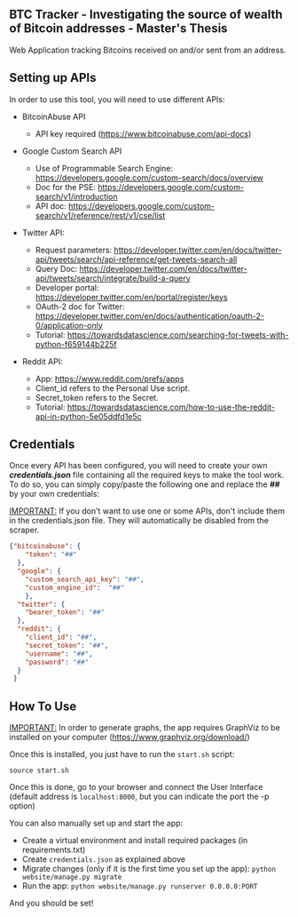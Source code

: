 ## BTC Tracker - Investigating the source of wealth of Bitcoin addresses - Master's Thesis


Web Application tracking Bitcoins received on and/or sent from an address.


Setting up APIs
----------
In order to use this tool, you will need to use different APIs:  
    
- BitcoinAbuse API
  - API key required (https://www.bitcoinabuse.com/api-docs)
  

- Google Custom Search API
  - Use of Programmable Search Engine: https://developers.google.com/custom-search/docs/overview
  - Doc for the PSE: https://developers.google.com/custom-search/v1/introduction
  - API doc: https://developers.google.com/custom-search/v1/reference/rest/v1/cse/list


- Twitter API:
  - Request parameters: https://developer.twitter.com/en/docs/twitter-api/tweets/search/api-reference/get-tweets-search-all
  - Query Doc: https://developer.twitter.com/en/docs/twitter-api/tweets/search/integrate/build-a-query
  - Developer portal: https://developer.twitter.com/en/portal/register/keys
  - OAuth-2 doc for Twitter: https://developer.twitter.com/en/docs/authentication/oauth-2-0/application-only
  - Tutorial: https://towardsdatascience.com/searching-for-tweets-with-python-f659144b225f

- Reddit API:
  - App: https://www.reddit.com/prefs/apps
  - Client_id refers to the Personal Use script.
  - Secret_token refers to the Secret.
  - Tutorial: https://towardsdatascience.com/how-to-use-the-reddit-api-in-python-5e05ddfd1e5c


Credentials
----------
Once every API has been configured, you will need to create your own _**credentials.json**_ file containing all the required keys to make the tool work.
To do so, you can simply copy/paste the following one and replace the **_##_** by your own credentials:

<ins>IMPORTANT:</ins> If you don't want to use one or some APIs, don't include them in the credentials.json file. They will automatically be disabled from the scraper.
```json
{"bitcoinabuse": {
    "token": "##"
  },
  "google": {
    "custom_search_api_key": "##",
    "custom_engine_id":  "##"
    },
  "twitter": {
    "bearer_token": "##"
  },
  "reddit": {
    "client_id": "##",
    "secret_token": "##",
    "username": "##",
    "password": "##"
  }
 }
```

How To Use
----------
<ins>IMPORTANT:</ins> In order to generate graphs, the app requires GraphViz to be installed on your computer (https://www.graphviz.org/download/)

Once this is installed, you just have to run the ```start.sh``` script:
```console
source start.sh 
```
Once this is done, go to your browser and connect the User Interface (default address is ```localhost:8000```, but you can indicate the port the -p option)

You can also manually set up and start the app:
- Create a virtual environment and install required packages (in requirements.txt)
- Create ```credentials.json``` as explained above
- Migrate changes (only if it is the first time you set up the app): ```python website/manage.py migrate```
- Run the app: ```python website/manage.py runserver 0.0.0.0:PORT```

And you should be set!
